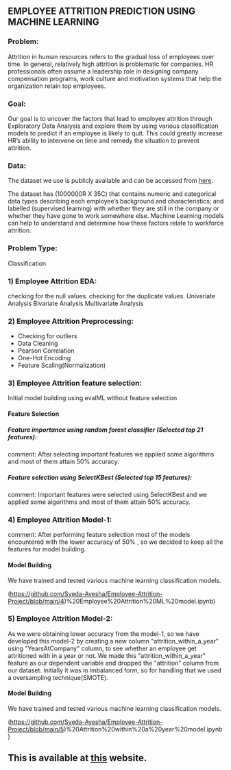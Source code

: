 ## EMPLOYEE ATTRITION PREDICTION USING MACHINE LEARNING
### Problem:
Attrition in human resources refers to the gradual loss of employees over time. In general, relatively high attrition is problematic for companies. HR professionals often assume a leadership role in designing company compensation programs, work culture and motivation systems that help the organization retain top employees.

### Goal:
Our goal is to uncover the factors that lead to employee attrition through Exploratory Data Analysis and explore them by using various classification models to predict if an employee is likely to quit. This could greatly increase HR’s ability to intervene on time and remedy the situation to prevent attrition.

### Data:
The dataset we use is publicly available and can be accessed from [here](https://excelbianalytics.com/wp/downloads-21-sample-csv-files-data-sets-for-testing-till-5-million-records-hr-analytics-for-attrition/).

The dataset has (1000000R X 35C) that contains numeric and categorical data types describing each employee’s background and characteristics; and labelled (supervised learning) with whether they are still in the company or whether they have gone to work somewhere else. Machine Learning models can help to understand and determine how these factors relate to workforce attrition.

### Problem Type:
Classification

### 1) Employee Attrition EDA:
checking for the null values.
checking for the duplicate values.
Univariate Analysis
Bivariate Analysis
Multivariate Analysis
### 2) Employee Attrition Preprocessing:
* Checking for outliers
* Data Cleaning
* Pearson Correlation
* One-Hot Encoding
* Feature Scaling(Normalization)
### 3) Employee Attrition feature selection:
Initial model building using evalML without feature selection
#### Feature Selection
##### Feature importance using random forest classifier (Selected top 21 features):
comment: After selecting important features we applied some algorithms and most of them attain 50% accuracy.

##### Feature selection using SelectKBest (Selected top 15 features):
comment: Important features were selected using SelectKBest and we applied some algorithms and most of them attain 50% accuracy.

### 4) Employee Attrition Model-1:
comment: After performing feature selection most of the models encountered with the lower accuracy of 50% , so we decided to keep all the features for model building.

#### Model Building
We have trained and tested various machine learning classification models.

(https://github.com/Syeda-Ayesha/Employee-Attrition-Project/blob/main/4)%20Employee%20Attrition%20ML%20model.ipynb)

### 5) Employee Attrition Model-2:
As we were obtaining lower accuracy from the model-1, so we have developed this model-2 by creating a new column "attrition_within_a_year" using "YearsAtCompany" column, to see whether an employee get attritioned with in a year or not. We made this "attrition_within_a_year" feature as our dependent variable and dropped the "attrition" column from our dataset. Initially it was in imbalanced form, so for handling that we used a oversampling technique(SMOTE).

#### Model Building
We have trained and tested various machine learning classification models.

(https://github.com/Syeda-Ayesha/Employee-Attrition-Project/blob/main/5)%20Attrition%20within%20a%20year%20model.ipynb)

## This is available at [this](https://syeda-ayesha-employee-attrition-project-empmodel-s0n5cv.streamlit.app/) website.

